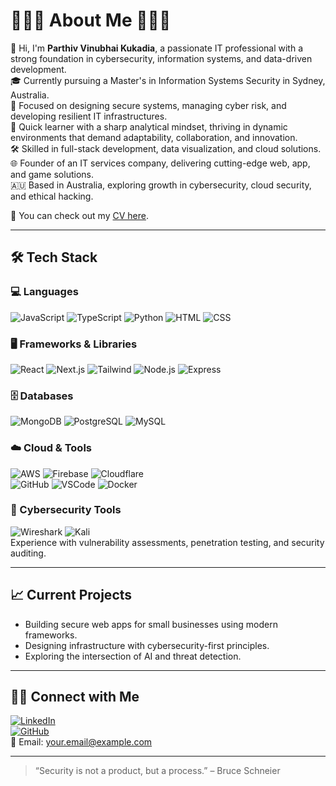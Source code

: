 # 👨🏻‍💻 About Me 👨🏻‍💻

👋 Hi, I'm **Parthiv Vinubhai Kukadia**, a passionate IT professional with a strong foundation in cybersecurity, information systems, and data-driven development.  
🎓 Currently pursuing a Master's in Information Systems Security in Sydney, Australia.  
🔐 Focused on designing secure systems, managing cyber risk, and developing resilient IT infrastructures.  
🧠 Quick learner with a sharp analytical mindset, thriving in dynamic environments that demand adaptability, collaboration, and innovation.  
🛠️ Skilled in full-stack development, data visualization, and cloud solutions.  
🌐 Founder of an IT services company, delivering cutting-edge web, app, and game solutions.  
🇦🇺 Based in Australia, exploring growth in cybersecurity, cloud security, and ethical hacking.  

📄 You can check out my [CV here](#).  

---

## 🛠 Tech Stack

### 💻 Languages
![JavaScript](https://skillicons.dev/icons?i=js) ![TypeScript](https://skillicons.dev/icons?i=ts) ![Python](https://skillicons.dev/icons?i=python) ![HTML](https://skillicons.dev/icons?i=html) ![CSS](https://skillicons.dev/icons?i=css)

### 🖥 Frameworks & Libraries
![React](https://skillicons.dev/icons?i=react) ![Next.js](https://skillicons.dev/icons?i=next) ![Tailwind](https://skillicons.dev/icons?i=tailwind) ![Node.js](https://skillicons.dev/icons?i=nodejs) ![Express](https://skillicons.dev/icons?i=express)

### 🗄 Databases
![MongoDB](https://skillicons.dev/icons?i=mongodb) ![PostgreSQL](https://skillicons.dev/icons?i=postgres) ![MySQL](https://skillicons.dev/icons?i=mysql)

### ☁️ Cloud & Tools
![AWS](https://skillicons.dev/icons?i=aws) ![Firebase](https://skillicons.dev/icons?i=firebase) ![Cloudflare](https://skillicons.dev/icons?i=cloudflare)  
![GitHub](https://skillicons.dev/icons?i=github) ![VSCode](https://skillicons.dev/icons?i=vscode) ![Docker](https://skillicons.dev/icons?i=docker)

### 🔐 Cybersecurity Tools
![Wireshark](https://skillicons.dev/icons?i=wireshark) ![Kali](https://skillicons.dev/icons?i=kali)  
Experience with vulnerability assessments, penetration testing, and security auditing.

---

## 📈 Current Projects
- Building secure web apps for small businesses using modern frameworks.
- Designing infrastructure with cybersecurity-first principles.
- Exploring the intersection of AI and threat detection.

---

## 🤝🏻 Connect with Me

[![LinkedIn](https://img.shields.io/badge/-LinkedIn-blue?logo=linkedin&logoColor=white)](https://www.linkedin.com/in/your-profile/)  
[![GitHub](https://img.shields.io/badge/-GitHub-181717?logo=github&logoColor=white)](https://github.com/yourusername)  
📧 Email: your.email@example.com

---

> “Security is not a product, but a process.” – Bruce Schneier
